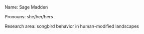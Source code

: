 Name: Sage Madden

Pronouns: she/her/hers

Research area: songbird behavior in human-modified landscapes



